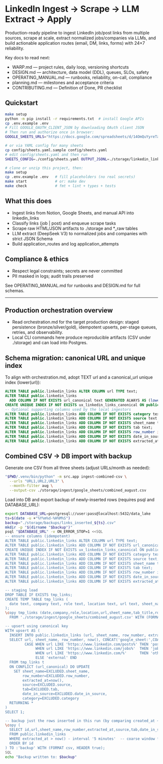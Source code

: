 # LinkedIn Ingest → Scrape → LLM Extract → Apply

Production-ready pipeline to ingest LinkedIn job/post links from multiple sources, scrape at scale, extract normalized jobs/companies via LLMs, and build actionable application routes (email, DM, links, forms) with 24×7 reliability.

Key docs to read next:
- WARP.md — project rules, daily loop, versioning shortcuts
- DESIGN.md — architecture, data model (DDL), queues, SLOs, safety
- OPERATING_MANUAL.md — runbooks, reliability, on-call, compliance
- planning.md — milestones and acceptance criteria
- CONTRIBUTING.md — Definition of Done, PR checklist

## Quickstart
```bash
make setup
python -m pip install -r requirements.txt  # install Google APIs
cp .env.example .env
# Fill GOOGLE_OAUTH_CLIENT_JSON by downloading OAuth client JSON
# Then run and authorize once in browser:
GOOGLE_SHEETS_URLS="https://docs.google.com/spreadsheets/d/14OmQuYyreTa_ehui2vGXbydNpMsJCrCTArolMozuPG0/edit?gid=1790709853" OUTPUT_JSONL=./storage/linkedin_links.jsonl python -m src.app

# or via YAML config for many sheets
cp config/sheets.yaml.sample config/sheets.yaml
# edit config/sheets.yaml and then run
SHEETS_CONFIG=./config/sheets.yaml OUTPUT_JSONL=./storage/linkedin_links.jsonl python -m src.app
```
```bash
# clone or unzip this project, then:
make setup
cp .env.example .env   # fill placeholders (no real secrets)
make start             # or: make dev
make check             # fmt + lint + types + tests
```

## What this does
- Ingest links from Notion, Google Sheets, and manual API into linkedin_links
- Classify links (job | post) and enqueue scrape tasks
- Scrape raw HTML/JSON artifacts to ./storage and *_raw tables
- LLM extract (DeepSeek V3) to normalized jobs and companies with strict JSON Schema
- Build application_routes and log application_attempts

## Compliance & ethics
- Respect legal constraints; secrets are never committed
- PII masked in logs; audit trails preserved

See OPERATING_MANUAL.md for runbooks and DESIGN.md for full schemas.

---

## Production orchestration overview
- Read orchestration.md for the target production design: staged persistence (bronze/silver/gold), idempotent upserts, per-stage queues, retries, and observability.
- Local CLI commands here produce reproducible artifacts (CSV under ./storage) and can load into Postgres.

## Schema migration: canonical URL and unique index
To align with orchestration.md, adopt TEXT url and a canonical_url unique index (lower(url)):
```sql
ALTER TABLE public.linkedin_links ALTER COLUMN url TYPE text;
ALTER TABLE public.linkedin_links
  ADD COLUMN IF NOT EXISTS url_canonical text GENERATED ALWAYS AS (lower(url)) STORED;
CREATE UNIQUE INDEX IF NOT EXISTS ux_linkedin_links_canonical ON public.linkedin_links (url_canonical);
-- Optional supporting columns used by the local ingestors
ALTER TABLE public.linkedin_links ADD COLUMN IF NOT EXISTS category text;          -- posts|jobs|other|external
ALTER TABLE public.linkedin_links ADD COLUMN IF NOT EXISTS source text;            -- e.g., google_sheet:SheetName
ALTER TABLE public.linkedin_links ADD COLUMN IF NOT EXISTS sheet_name text;
ALTER TABLE public.linkedin_links ADD COLUMN IF NOT EXISTS tab text;
ALTER TABLE public.linkedin_links ADD COLUMN IF NOT EXISTS row_number int;
ALTER TABLE public.linkedin_links ADD COLUMN IF NOT EXISTS date_in_source text;
ALTER TABLE public.linkedin_links ADD COLUMN IF NOT EXISTS extracted_at timestamptz DEFAULT now();
```

## Combined CSV → DB import with backup
Generate one CSV from all three sheets (adjust URLs/month as needed):
```bash
"$PWD/.venv/bin/python" -m src.app ingest-combined-csv \
  --urls "URL1,URL2,URL3" \
  --month-filter aug \
  --output-csv ./storage/ingest/google_sheets/combined_august.csv
```
Load into DB and export backup of newly-inserted rows (requires psql and DATABASE_URL):
```bash
export DATABASE_URL=postgresql://user:pass@localhost:5432/data_lake
ts=$(date -u +"%Y%m%d-%H%M%S")
backup="./storage/backups/links_inserted_${ts}.csv"
mkdir -p "$(dirname "$backup")"
psql "$DATABASE_URL" -v ON_ERROR_STOP=1 <<SQL
-- ensure columns (idempotent)
ALTER TABLE public.linkedin_links ALTER COLUMN url TYPE text;
ALTER TABLE public.linkedin_links ADD COLUMN IF NOT EXISTS url_canonical text GENERATED ALWAYS AS (lower(url)) STORED;
CREATE UNIQUE INDEX IF NOT EXISTS ux_linkedin_links_canonical ON public.linkedin_links (url_canonical);
ALTER TABLE public.linkedin_links ADD COLUMN IF NOT EXISTS category text;
ALTER TABLE public.linkedin_links ADD COLUMN IF NOT EXISTS source text;
ALTER TABLE public.linkedin_links ADD COLUMN IF NOT EXISTS sheet_name text;
ALTER TABLE public.linkedin_links ADD COLUMN IF NOT EXISTS tab text;
ALTER TABLE public.linkedin_links ADD COLUMN IF NOT EXISTS row_number int;
ALTER TABLE public.linkedin_links ADD COLUMN IF NOT EXISTS date_in_source text;
ALTER TABLE public.linkedin_links ADD COLUMN IF NOT EXISTS extracted_at timestamptz DEFAULT now();

-- staging load
DROP TABLE IF EXISTS tmp_links; 
CREATE TEMP TABLE tmp_links (
  date text, company text, role text, location text, url text, sheet_name text, tab_title text, row_number int
);
\copy tmp_links (date,company,role,location,url,sheet_name,tab_title,row_number) 
  FROM './storage/ingest/google_sheets/combined_august.csv' WITH (FORMAT csv, HEADER true);

-- upsert using canonical key
WITH upsert AS (
  INSERT INTO public.linkedin_links (url, sheet_name, row_number, extracted_at, source, tab, date_in_source, category)
  SELECT url, sheet_name, row_number, now(), CONCAT('google_sheet:',COALESCE(sheet_name,'')), tab_title, date,
         CASE WHEN url LIKE 'https://www.linkedin.com/posts%' THEN 'posts'
              WHEN url LIKE 'https://www.linkedin.com/jobs%'  THEN 'jobs'
              WHEN url LIKE 'https://www.linkedin.com/%'      THEN 'other'
              ELSE 'external' END
  FROM tmp_links t
  ON CONFLICT (url_canonical) DO UPDATE
    SET sheet_name=EXCLUDED.sheet_name,
        row_number=EXCLUDED.row_number,
        extracted_at=now(),
        source=EXCLUDED.source,
        tab=EXCLUDED.tab,
        date_in_source=EXCLUDED.date_in_source,
        category=EXCLUDED.category
  RETURNING *
)
SELECT 1;

-- backup just the rows inserted in this run (by comparing created_at ~ now())
\copy (
  SELECT id,url,sheet_name,row_number,extracted_at,source,tab,date_in_source,category
  FROM public.linkedin_links
  WHERE extracted_at > now() - interval '5 minutes'  -- coarse window for this run
  ORDER BY id
) TO :'backup' WITH (FORMAT csv, HEADER true);
SQL
echo "Backup written to: $backup"
```
